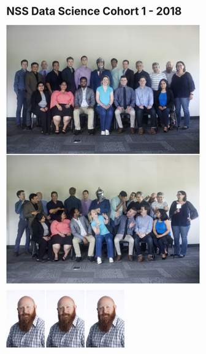 # NSS Data Science Cohort 1 - 2018


![before](assets/img/class1.jpg?raw=true)
![after](assets/img/class2.jpg?raw=true)
<p float="left">
  <img src="assets/img/brandon1.jpg" width="100" />
  <img src="assets/img/brandon1.jpg" width="100" /> 
  <img src="assets/img/brandon1.jpg" width="100" />
</p>

